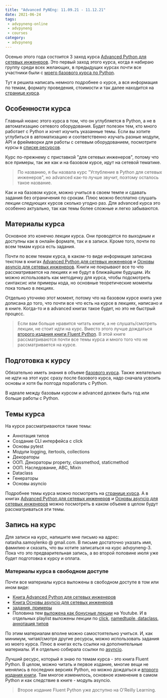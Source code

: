 ```yaml
---
title: "Advanced PyNEng: 11.09.21 - 11.12.21"
date: 2021-06-24
tags:
 - advpyneng-online
 - advpyneng
 - courses
category:
 - advpyneng
---
```


Осенью этого года состоится 3 заход курса [Advanced Python для сетевых инженеров](https://natenka.github.io/advanced-pyneng-online/).
Это первый заход этого курса, когда я набираю группу среди всех желающих,
в предыдущих курсах почти все участники были с [моего базового курса по Python](https://natenka.github.io/pyneng-online/).

Тут я решила написать немного подробнее о курсе, а вся информация по темам,
формату проведения, стоимости и так далее находится на [странице курса](https://natenka.github.io/advanced-pyneng-online/).

## Особенности курса

Главный нюанс этого курса в том, что он углубляется в Python, а не
в автоматизацию сетевого оборудования. Будет полезен тем, кто много
работает с Python и хочет изучить указанные темы. Если вы хотите
углубиться в автоматизацию и соответственно изучать разные модули,
API и фреймворки для работы с сетевым оборудованием, посмотрите
курсы в [списке ресурсов](https://natenka.github.io/pyneng-resources/).

Курс по-прежнему с приставкой "для сетевых инженеров", потому что все примеры,
так же как и на базовом курсе, идут на сетевой тематике.

> По названию, я бы назвала курс "Углубление в Python для сетевых инженеров", но
> advanced как-то лучше звучит, поэтому осталось такое название.

Как и на базовом курсе, можно учиться в своем темпе и сдавать задания без ограничения по срокам.
Плюс можно бесплатно слушать лекции следующих курсов сколько угодно раз.
Для advanced курса это особенно актуально, так как темы более сложные и легко забываются.

## Материалы курса

Основное это конечно лекции курса. Они проводятся по выходным и доступны как в онлайн формате,
так и в записи. Кроме того, почти по всем темам курса есть задания.

Почти по всем темам курса, в каком-то виде информация записана текстом в книгах
[Advanced Python для сетевых инженеров](https://advpyneng.readthedocs.io/ru/latest/) и
[Основы asyncio для сетевых инженеров](https://asyncpyneng.readthedocs.io/ru/latest/index.html).
Книги не покрывают все то что рассматривается на лекциях и не будут в ближайшем будущем.
Их можно использовать как методичку для курса, чтобы подсмотреть синтаксис или примеры кода,
но основные теоретические моменты пока только в лекциях.

Отдельно уточняю этот момент, потому что на базовом курсе книга уже дописана до того,
что почти все что есть на курсе в лекциях, написано и в книге. Когда-то и в advanced книгах такое будет,
но это не быстрый процесс.

> Если вам больше нравится читать книги, а не слушать/смотреть лекции, не стоит идти на курс.
> Вместо этого лучше дождаться [второго издания книги Fluent Python](https://www.amazon.com/Fluent-Python-Concise-Effective-Programming/dp/1492056359/).
> В этой книге рассматриваются почти все темы курса и много того что не рассматривается на курсе.

## Подготовка к курсу

Обязательно иметь знания в объеме [базового курса](https://natenka.github.io/pyneng-online/).
Также желательно не идти на этот курс сразу после базового курса, надо сначала усвоить основы
и хотя бы полгода поработать с Python.

В идеале между базовым курсом и advanced должен быть год или больше работы с Python.

## Темы курса

На курсе рассматриваются такие темы:

* Аннотация типов
* Создание CLI интерфейса с click
* Основы pytest
* Модули logging, itertools, collections
* Декораторы
* ООП. Декораторы property, classmethod, staticmethod
* ООП. Наследование, ABC, Mixin
* Dataclass
* Генераторы
* Основы asyncio

Подробнее темы курса можно посмотреть на [странице курса](https://natenka.github.io/advanced-pyneng-online/).
А в книгах [Advanced Python для сетевых инженеров](https://advpyneng.readthedocs.io/ru/latest/) и
[Основы asyncio для сетевых инженеров](https://asyncpyneng.readthedocs.io/ru/latest/index.html) можно посмотреть
в каком объеме в целом будут рассматриваться эти темы.

## Запись на курс

Для записи на курс, напишите мне письмо на адрес: natasha.samoylenko @ gmail.com.
В письме достаточно указать имя, фамилию и сказать, что вы хотите записаться на курс advpyneng-3.
Пока что это предварительная запись, а во второй половине июля уже будет подготовка к курсу и оплата.

### Материалы курса в свободном доступе

Почти все материалы курса выложены в свободном доступе в том или ином виде:

* [Книга Advanced Python для сетевых инженеров](https://advpyneng.readthedocs.io/)
* [Книга Основы asyncio для сетевых инженеров](https://asyncpyneng.readthedocs.io/ru/latest/)
* [задания, примеры](https://github.com/natenka/advpyneng-examples-exercises)
* Половина тем [выложена как бонусные лекции](https://www.youtube.com/playlist?list=PLah0HUih_ZRmiZjBaTcECszqlRM8LlahR) на Youtube.
  И в отдельных playlist выложены лекции по [click](https://www.youtube.com/playlist?list=PLah0HUih_ZRkrS43bjaC8hxwQjcCZhNiM),
  [namedtuple, dataclass](https://youtube.com/playlist?list=PLah0HUih_ZRnyfizwF6clCjbW8tyUC-Z4), [аннотация типов](https://youtube.com/playlist?list=PLah0HUih_ZRlrzKmbAwxyitvmXjCN4BM9)


По этим материалам вполне можно самостоятельно учиться. И, как минимум, читая/смотря другие ресурсы,
можно использовать задания из моего курса.
Плюс в книгах есть ссылки на дополнительные материалы. И я отдельно собирала ссылки по [asyncio](https://natenka.github.io/pyneng/asyncio-links/).

Лучший ресурс, который я знаю по темам курса - это книга Fluent Python. В целом, можно читать и первое издание,
многие вещи не менялись в последних версиях Python, но можно дождаться и [второго издания книги](https://www.amazon.com/Fluent-Python-Concise-Effective-Programming/dp/1492056359/).
Там многое изменилось, основное изменение в самом Python и как следствие в книге - модуль asyncio.

> Второе издание Fluent Python уже доступно на O'Reilly Learning.

